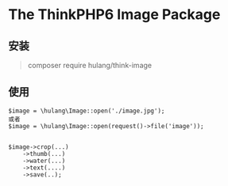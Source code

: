 # The ThinkPHP6 Image Package

## 安装

> composer require hulang/think-image

## 使用

~~~
$image = \hulang\Image::open('./image.jpg');
或者
$image = \hulang\Image::open(request()->file('image'));


$image->crop(...)
    ->thumb(...)
    ->water(...)
    ->text(....)
    ->save(..);

~~~